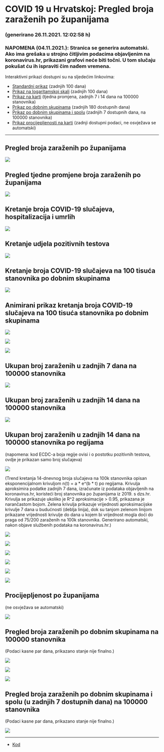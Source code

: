 # COVID 19 u Hrvatskoj: Pregled broja zaraženih po županijama

### (generirano 26.11.2021. 12:02:58 h)

### NAPOMENA (04.11.2021.): Stranica se generira automatski. Ako ima grešaka u strojno čitljivim podacima objavljenim na koronavirus.hr, prikazani grafovi neće biti točni. U tom slučaju pokušat ću ih ispraviti čim nađem vremena.

Interaktivni prikazi dostupni su na sljedećim linkovima:

- [Standardni prikaz](html/index.html) (zadnjih 100 dana)
- [Prikaz na logaritamskoj skali](html/index_log.html) (zadnjih 100 dana)
- [Prikaz na karti](html/index_map.html) (tjedna promjena, zadnjih 7 i 14 dana na 100000 stanovnika)
- [Prikaz po dobnim skupinama](html/index_per_age.html) (zadnjih 180 dostupnih dana)
- [Prikaz po dobnim skupinama i spolu](html/index_pyramid.html) (zadnjih 7 dostupnih dana, na 100000 stanovnika)
- [Prikaz procijepljenosti na karti](html/index_vaccination.html) (zadnji dostupni podaci, ne osvježava se automatski)

-----

## Pregled broja zaraženih po županijama

![](img/2021_11_25_line_plots.png)

## Pregled tjedne promjene broja zaraženih po županijama

![](img/2021_11_25_map.png)

## Kretanje broja COVID-19 slučajeva, hospitalizacija i umrlih

![](img/2021_11_25_cases_hospitalisations_deaths.png)

## Kretanje udjela pozitivnih testova

![](img/2021_11_25_percentage_positive_tests.png)

## Kretanje broja COVID-19 slučajeva na 100 tisuća stanovnika po dobnim skupinama

![](img/2021_11_25_cases_per_age_group_lines.png)

## Animirani prikaz kretanja broja COVID-19 slučajeva na 100 tisuća stanovnika po dobnim skupinama

![](img/2021_11_25anim_aug_1200.gif)

![](img/anim_cases_2021_11_25_vs_2020.gif)

![](img/2021_11_25_all_counties_dots)

## Ukupan broj zaraženih u zadnjih 7 dana na 100000 stanovnika

![](img/2021_11_25_map_7_day_per_100k.png)

## Ukupan broj zaraženih u zadnjih 14 dana na 100000 stanovnika

![](img/2021_11_25_map_14_day_per_100k.png)

## Ukupan broj zaraženih u zadnjih 14 dana na 100000 stanovnika po regijama

(napomena: kod ECDC-a boja regije ovisi i o postotku pozitivnih testova, ovdje je prikazan samo broj slučajeva)

![](img/2021_11_25_map_14_day_per_100k_region.png)

(Trend kretanja 14-dnevnog broja slučajeva na 100k stanovnika opisan eksponencijalnom krivuljom n(t) = a * e^(b * t) po regijama. Krivulja aproksimira podatke zadnjih 7 dana, izračunate iz podataka objavljenih na koronavirus.hr, koristeći broj stanovnika po županijama iz 2019. s dzs.hr. Krivulja se prikazuje ukoliko je R^2 aproksimacije > 0.95, prikazana je narančastom bojom. Zelena krivulja prikazuje vrijednosti aproksimacijske krivulje 7 dana u budućnosti (deblja linija), dok su tanjom zelenom linijom prikazane vrijednosti krivulje do dana u kojem bi vrijednost mogla doći do praga od 75/200 zaraženih na 100k stanovnika. Generirano automatski, nakon objave službenih podataka na koronavirus.hr.)

![](img/2021_11_25_current_Jadranska_Hrvatska.png)

![](img/2021_11_25_current_Panonska_Hrvatska.png)

![](img/2021_11_25_current_Grad_Zagreb.png)

![](img/2021_11_25_current_Sjeverna_Hrvatska.png)

![](img/2021_11_25_current_Republika_Hrvatska.png)

![](img/2021_11_25_cases_hospitalisations_deaths_Republika_Hrvatska.png)

## Procijepljenost po županijama

(ne osvježava se automatski)

![](img/2021_11_25_vaccination.png)

## Pregled broja zaraženih po dobnim skupinama na 100000 stanovnika

(Podaci kasne par dana, prikazano stanje nije finalno.)

![](img/2021_11_25_per_age_group.png)

![](img/2021_11_25_per_age_group_all_0.png)

![](img/2021_11_25_per_age_group_all_1.png)

## Pregled broja zaraženih po dobnim skupinama i spolu (u zadnjih 7 dostupnih dana) na 100000 stanovnika

(Podaci kasne par dana, prikazano stanje nije finalno.)

![](img/2021_11_25_pyramid.png)

-----

- [Kod](https://github.com/ppalasek/covid_plots_croatia)

